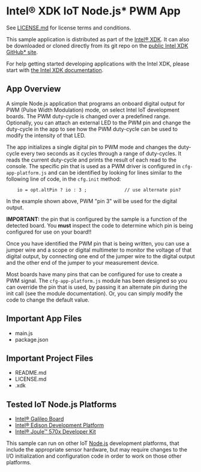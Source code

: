Intel® XDK IoT Node.js* PWM App
===============================
See [LICENSE.md](LICENSE.md) for license terms and conditions.

This sample application is distributed as part of the
[Intel® XDK](http://xdk.intel.com). It can also be downloaded
or cloned directly from its git repo on the
[public Intel XDK GitHub\* site](https://github.com/gomobile).

For help getting started developing applications with the
Intel XDK, please start with
[the Intel XDK documentation](https://software.intel.com/en-us/xdk/docs).

App Overview
------------
A simple Node.js application that programs an onboard digital output for
PWM (Pulse Width Modulation) mode, on select Intel IoT development boards.
The PWM duty-cycle is changed over a predefined range. Optionally, you
can attach an external LED to the PWM pin and change the duty-cycle in the
app to see how the PWM duty-cycle can be used to modify the intensity of
that LED.

The app initializes a single digital pin to PWM mode and changes the duty-cycle
every two seconds as it cycles through a range of duty-cycles. It reads the
current duty-cycle and prints the result of each read to the console. The
specific pin that is used as a PWM driver is configured in `cfg-app-platform.js`
and can be identified by looking for lines similar to the following line of
code, in the `cfg.init` method:

~~~~~~~~~~~~~~~~~~~~~~~~~~~~~~~~~~~~~~~~~~~~~~~~~~~~~~~~~~~~~~~~~~~~~~~~~~~~~~~~
    io = opt.altPin ? io : 3 ;              // use alternate pin?
~~~~~~~~~~~~~~~~~~~~~~~~~~~~~~~~~~~~~~~~~~~~~~~~~~~~~~~~~~~~~~~~~~~~~~~~~~~~~~~~

In the example shown above, PWM "pin 3" will be used for the digital output.

**IMPORTANT:** the pin that is configured by the sample is a function of the
detected board. You **must** inspect the code to determine which pin is being
configured for use on your board!!

Once you have identified the PWM pin that is being written, you can use a jumper
wire and a scope or digital multimeter to monitor the voltage of that digital
output, by connecting one end of the jumper wire to the digital output and the
other end of the jumper to your measurement device.

Most boards have many pins that can be configured for use to create a PWM signal.
The `cfg-app-platform.js` module has been designed so you can override the pin
that is used, by passing it an alternate pin during the init call (see the module
documentation). Or, you can simply modify the code to change the default value.

Important App Files
-------------------
* main.js
* package.json

Important Project Files
-----------------------
* README.md
* LICENSE.md
* <project-name>.xdk

Tested IoT Node.js Platforms
----------------------------
* [Intel® Galileo Board](http://intel.com/galileo)
* [Intel® Edison Development Platform](http://intel.com/edison)
* [Intel® Joule™ 570x Developer Kit](http://intel.com/joule)

This sample can run on other IoT [Node.js](http://nodejs.org) development
platforms, that include the appropriate sensor hardware, but may require
changes to the I/O initialization and configuration code in order to work on
those other platforms.
